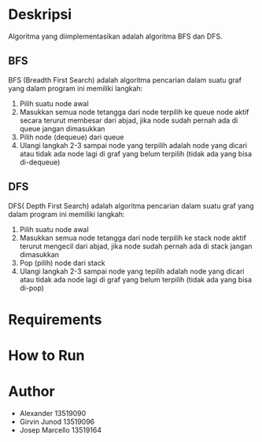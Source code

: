 # Deskripsi
Algoritma yang diimplementasikan adalah algoritma BFS dan DFS. 
## BFS
BFS (Breadth First Search) adalah algoritma pencarian dalam suatu graf yang dalam program ini memiliki langkah:
1. Pilih suatu node awal
2. Masukkan semua node tetangga dari node terpilih ke queue node aktif secara terurut membesar dari abjad, jika node sudah pernah ada di queue jangan dimasukkan
3. Pilih node (dequeue) dari queue
4. Ulangi langkah 2-3 sampai node yang terpilih adalah node yang dicari atau tidak ada node lagi di graf yang belum terpilih (tidak ada yang bisa di-dequeue)
## DFS
DFS( Depth First Search) adalah algoritma pencarian dalam suatu graf yang dalam program ini memiliki langkah:
1. Pilih suatu node awal
2. Masukkan semua node tetangga dari node terpilih ke stack node aktif terurut mengecil dari abjad, jika node sudah pernah ada di stack jangan dimasukkan
3. Pop (pilih) node dari stack
4. Ulangi langkah 2-3 sampai node yang tepilih adalah node yang dicari atau tidak ada node lagi di graf yang belum terpilih (tidak ada yang bisa di-pop)
# Requirements

# How to Run

# Author
- Alexander 13519090
- Girvin Junod 13519096
- Josep Marcello 13519164
